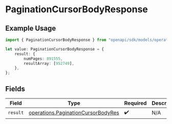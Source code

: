 # PaginationCursorBodyResponse

## Example Usage

```typescript
import { PaginationCursorBodyResponse } from "openapi/sdk/models/operations";

let value: PaginationCursorBodyResponse = {
    result: {
        numPages: 891555,
        resultArray: [952749],
    },
};
```

## Fields

| Field                                                                                           | Type                                                                                            | Required                                                                                        | Description                                                                                     |
| ----------------------------------------------------------------------------------------------- | ----------------------------------------------------------------------------------------------- | ----------------------------------------------------------------------------------------------- | ----------------------------------------------------------------------------------------------- |
| `result`                                                                                        | [operations.PaginationCursorBodyRes](../../../sdk/models/operations/paginationcursorbodyres.md) | :heavy_check_mark:                                                                              | N/A                                                                                             |